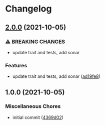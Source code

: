 # Changelog

## [2.0.0](https://www.github.com/setnemo/autogenerated-messages/compare/v1.0.0...v2.0.0) (2021-10-05)


### ⚠ BREAKING CHANGES

* update trait and tests, add sonar

### Features

* update trait and tests, add sonar ([ad19fe8](https://www.github.com/setnemo/autogenerated-messages/commit/ad19fe8a76390614f9bb3fb42bc4a4a75256704b))

## 1.0.0 (2021-10-05)


### Miscellaneous Chores

* initial commit ([4369d02](https://www.github.com/setnemo/autogenerated-messages/commit/4369d0278644d3fc9db210e72854fdbadd43ff40))
